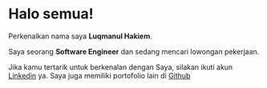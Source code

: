 # Halo semua! 

Perkenalkan nama saya **Luqmanul Hakiem**.<br>

Saya seorang **Software Engineer** dan sedang mencari lowongan pekerjaan.<br>




Jika kamu tertarik untuk berkenalan dengan Saya, silakan ikuti akun [Linkedin](https://www.linkedin.com/in/luqmanul-hakiem-945328271/) ya.
Saya juga memiliki portofolio lain di [Github](https://gitlab.com/luqmanulhakiem7)
